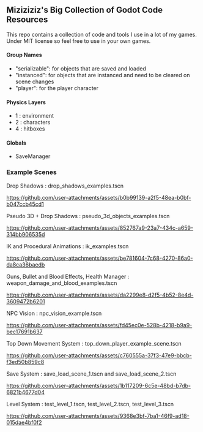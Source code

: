 ## Miziziziz's Big Collection of Godot Code Resources
This repo contains a collection of code and tools I use in a lot of my games.
Under MIT license so feel free to use in your own games.


#### Group Names
* "serializable": for objects that are saved and loaded
* "instanced": for objects that are instanced and need to be cleared on scene changes
* "player": for the player character

#### Physics Layers
* 1 : environment
* 2 : characters
* 4 : hitboxes

#### Globals
* SaveManager

### Example Scenes

Drop Shadows : drop_shadows_examples.tscn

https://github.com/user-attachments/assets/b0b99139-a2f5-48ea-b0bf-b047ccb45cd1

Pseudo 3D + Drop Shadows : pseudo_3d_objects_examples.tscn

https://github.com/user-attachments/assets/852767a9-23a7-434c-a659-314bb906535d

IK and Procedural Animations : ik_examples.tscn 

https://github.com/user-attachments/assets/be781604-7c68-4270-86a0-da8ca36baedb

Guns, Bullet and Blood Effects, Health Manager : weapon_damage_and_blood_examples.tscn

https://github.com/user-attachments/assets/da2299e8-d2f5-4b52-8e4d-3609472b6201

NPC Vision : npc_vision_example.tscn

https://github.com/user-attachments/assets/fd45ec0e-528b-4218-b9a9-bec17691b637

Top Down Movement System : top_down_player_example_scene.tscn

https://github.com/user-attachments/assets/c760555a-37f3-47e9-bbcb-f3ed50b859c8

Save System : save_load_scene_1.tscn and save_load_scene_2.tscn

https://github.com/user-attachments/assets/1b117209-6c5e-48bd-b7db-6821b4677d04

Level System : test_level_1.tscn, test_level_2.tscn, test_level_3.tscn

https://github.com/user-attachments/assets/9368e3bf-7ba1-46f9-ad18-015dae4bf0f2


